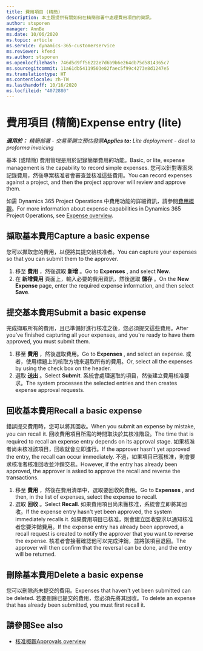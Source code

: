 ```yaml
---
title: 費用項目 (精簡)
description: 本主題提供有關如何在精簡部署中處理費用項目的資訊。
author: stsporen
manager: AnnBe
ms.date: 10/06/2020
ms.topic: article
ms.service: dynamics-365-customerservice
ms.reviewer: kfend
ms.author: stsporen
ms.openlocfilehash: 746d5d9ff56222e7d6b9b6e264db75d5814365c7
ms.sourcegitcommit: 11a61db54119503e82faec5f99c4273e8d1247e5
ms.translationtype: HT
ms.contentlocale: zh-TW
ms.lasthandoff: 10/16/2020
ms.locfileid: "4072880"
---
```

# <a name="expense-entry-lite"></a><span data-ttu-id="e665d-103">費用項目 (精簡)</span><span class="sxs-lookup"><span data-stu-id="e665d-103">Expense entry (lite)</span></span>

<span data-ttu-id="e665d-104">_**適用於：** 精簡部署 - 交易至開立預估發票_</span><span class="sxs-lookup"><span data-stu-id="e665d-104">_**Applies to:** Lite deployment - deal to proforma invoicing_</span></span>

<span data-ttu-id="e665d-105">基本 (或精簡) 費用管理是用於記錄簡單費用的功能。</span><span class="sxs-lookup"><span data-stu-id="e665d-105">Basic, or lite, expense management is the capability to record simple expenses.</span></span> <span data-ttu-id="e665d-106">您可以針對專案來記錄費用，然後專案核准者會審查並核准這些費用。</span><span class="sxs-lookup"><span data-stu-id="e665d-106">You can record expenses against a project, and then the project approver will review and approve them.</span></span>

<span data-ttu-id="e665d-107">如需 Dynamics 365 Project Operations 中費用功能的詳細資訊，請參閱[費用概觀](expense-overview.md)。</span><span class="sxs-lookup"><span data-stu-id="e665d-107">For more information about expense capabilities in Dynamics 365 Project Operations, see [Expense overview](expense-overview.md).</span></span>

## <a name="capture-a-basic-expense"></a><span data-ttu-id="e665d-108">擷取基本費用</span><span class="sxs-lookup"><span data-stu-id="e665d-108">Capture a basic expense</span></span>

<span data-ttu-id="e665d-109">您可以擷取您的費用，以便將其提交給核准者。</span><span class="sxs-lookup"><span data-stu-id="e665d-109">You can capture your expenses so that you can submit them to the approver.</span></span>

1. <span data-ttu-id="e665d-110">移至 **費用** ，然後選取 **新增** 。</span><span class="sxs-lookup"><span data-stu-id="e665d-110">Go to **Expenses** , and select **New**.</span></span>
2. <span data-ttu-id="e665d-111">在 **新增費用** 頁面上，輸入必要的費用資訊，然後選取 **儲存** 。</span><span class="sxs-lookup"><span data-stu-id="e665d-111">On the **New Expense** page, enter the required expense information, and then select **Save**.</span></span>

## <a name="submit-a-basic-expense"></a><span data-ttu-id="e665d-112">提交基本費用</span><span class="sxs-lookup"><span data-stu-id="e665d-112">Submit a basic expense</span></span>

<span data-ttu-id="e665d-113">完成擷取所有的費用，且已準備好進行核准之後，您必須提交這些費用。</span><span class="sxs-lookup"><span data-stu-id="e665d-113">After you've finished capturing all your expenses, and you're ready to have them approved, you must submit them.</span></span>

1. <span data-ttu-id="e665d-114">移至 **費用** ，然後選取費用。</span><span class="sxs-lookup"><span data-stu-id="e665d-114">Go to **Expenses** , and select an expense.</span></span> <span data-ttu-id="e665d-115">或者，使用標題上的核取方塊來選取所有的費用。</span><span class="sxs-lookup"><span data-stu-id="e665d-115">Or, select all the expenses by using the check box on the header.</span></span>
2. <span data-ttu-id="e665d-116">選取 **送出** 。</span><span class="sxs-lookup"><span data-stu-id="e665d-116">Select **Submit**.</span></span> <span data-ttu-id="e665d-117">系統會處理選取的項目，然後建立費用核准要求。</span><span class="sxs-lookup"><span data-stu-id="e665d-117">The system processes the selected entries and then creates expense approval requests.</span></span>

## <a name="recall-a-basic-expense"></a><span data-ttu-id="e665d-118">回收基本費用</span><span class="sxs-lookup"><span data-stu-id="e665d-118">Recall a basic expense</span></span>

<span data-ttu-id="e665d-119">錯誤提交費用時，您可以將其回收。</span><span class="sxs-lookup"><span data-stu-id="e665d-119">When you submit an expense by mistake, you can recall it.</span></span> <span data-ttu-id="e665d-120">回收費用項目所需的時間取決於其核准階段。</span><span class="sxs-lookup"><span data-stu-id="e665d-120">The time that is required to recall an expense entry depends on its approval stage.</span></span>  <span data-ttu-id="e665d-121">如果核准者尚未核准該項目，回收就會立即進行。</span><span class="sxs-lookup"><span data-stu-id="e665d-121">If the approver hasn't yet approved the entry, the recall can occur immediately.</span></span> <span data-ttu-id="e665d-122">不過，如果項目已獲核准，則會要求核准者核准回收並沖銷交易。</span><span class="sxs-lookup"><span data-stu-id="e665d-122">However, if the entry has already been approved, the approver is asked to approve the recall and reverse the transactions.</span></span>

1. <span data-ttu-id="e665d-123">移至 **費用** ，然後在費用清單中，選取要回收的費用。</span><span class="sxs-lookup"><span data-stu-id="e665d-123">Go to **Expenses** , and then, in the list of expenses, select the expense to recall.</span></span>
2. <span data-ttu-id="e665d-124">選取 **回收** 。</span><span class="sxs-lookup"><span data-stu-id="e665d-124">Select **Recall**.</span></span> <span data-ttu-id="e665d-125">如果費用項目尚未獲核准，系統會立即將其回收。</span><span class="sxs-lookup"><span data-stu-id="e665d-125">If the expense entry hasn't yet been approved, the system immediately recalls it.</span></span> <span data-ttu-id="e665d-126">如果費用項目已核准，則會建立回收要求以通知核准者您要沖銷費用。</span><span class="sxs-lookup"><span data-stu-id="e665d-126">If the expense entry has already been approved, a recall request is created to notify the approver that you want to reverse the expense.</span></span> <span data-ttu-id="e665d-127">核准者會接著確認他可以完成沖銷，並將該項目退回。</span><span class="sxs-lookup"><span data-stu-id="e665d-127">The approver will then confirm that the reversal can be done, and the entry will be returned.</span></span>

## <a name="delete-a-basic-expense"></a><span data-ttu-id="e665d-128">刪除基本費用</span><span class="sxs-lookup"><span data-stu-id="e665d-128">Delete a basic expense</span></span>

<span data-ttu-id="e665d-129">您可以刪除尚未提交的費用。</span><span class="sxs-lookup"><span data-stu-id="e665d-129">Expenses that haven't yet been submitted can be deleted.</span></span> <span data-ttu-id="e665d-130">若要刪除已提交的費用，您必須先將其回收。</span><span class="sxs-lookup"><span data-stu-id="e665d-130">To delete an expense that has already been submitted, you must first recall it.</span></span>

## <a name="see-also"></a><span data-ttu-id="e665d-131">請參閱</span><span class="sxs-lookup"><span data-stu-id="e665d-131">See also</span></span>

- [<span data-ttu-id="e665d-132">核准概觀</span><span class="sxs-lookup"><span data-stu-id="e665d-132">Approvals overview</span></span>](../approvals/approvals-overview.md)
